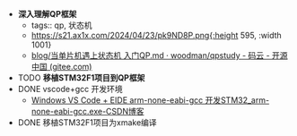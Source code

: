 - **深入理解QP框架**
	- tags:: qp, 状态机
	- https://s21.ax1x.com/2024/04/23/pk9ND8P.png{:height 595, :width 1001}
	- [blog/当单片机遇上状态机 入门QP.md · woodman/qpstudy - 码云 - 开源中国 (gitee.com)](https://gitee.com/woodman_112/qpstudy/blob/master/blog/%E5%BD%93%E5%8D%95%E7%89%87%E6%9C%BA%E9%81%87%E4%B8%8A%E7%8A%B6%E6%80%81%E6%9C%BA%20%E5%85%A5%E9%97%A8QP.md)
- TODO **移植STM32F1项目到QP框架**
- DONE vscode+gcc 开发环境
	- [Windows VS Code + EIDE arm-none-eabi-gcc 开发STM32_arm-none-eabi-gcc.exe-CSDN博客](https://blog.csdn.net/weixin_44347452/article/details/107595294)
- DONE 移植STM32F1项目为xmake编译